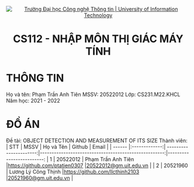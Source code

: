 <p align="center">
  <a href="https://www.uit.edu.vn/" title="Trường Đại học Công nghệ Thông tin" style="border: 5;">
    <img src="https://i.imgur.com/WmMnSRt.png" alt="Trường Đại học Công nghệ Thông tin | University of Information Technology">
  </a>
</p>

<!-- Title -->
<h1 align="center"><b>CS112 - NHẬP MÔN THỊ GIÁC MÁY TÍNH</b></h1>

# THÔNG TIN
Họ và tên: Phạm Trần Anh Tiên
MSSV: 20522012
Lớp: CS231.M22.KHCL
Năm học: 2021 - 2022

# ĐỒ ÁN
Đề tài: OBJECT DETECTION AND MEASUREMENT OF ITS SIZE
Thành viên: 
<a name="thanhvien"></a>
| STT    | MSSV          | Họ và Tên              | Github                                               | Email                   |
| ------ |:-------------:| ----------------------:|-----------------------------------------------------:|-------------------------:
| 1      | 20522012      | Phạm Trần Anh Tiên     |https://github.com/ptatien0307                        |20522012@gm.uit.edu.vn   |
| 2      | 20521960      | Lương Lý Công Thịnh    |https://github.com/llcthinh2103                       |20521960@gm.uit.edu.vn   |
